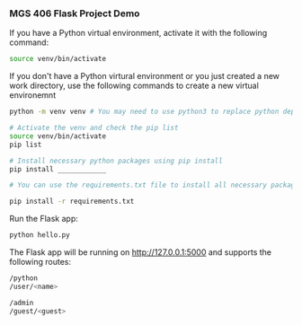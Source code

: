 ### MGS 406 Flask Project Demo 

If you have a Python virtual environment, activate it with the following command:

```bash
source venv/bin/activate
```

If you don't have a Python virtural environment or you just created a new work directory, use the following commands to create a new virtual environemnt

```bash
python -m venv venv # You may need to use python3 to replace python depending on your OS

# Activate the venv and check the pip list
source venv/bin/activate
pip list

# Install necessary python packages using pip install
pip install ____________

# You can use the requirements.txt file to install all necessary packages for this example project

pip install -r requirements.txt
```


Run the Flask app:
```bash
python hello.py
```

The Flask app will be running on http://127.0.0.1:5000 and supports the following routes:

```bash
/python
/user/<name>

/admin
/guest/<guest>
```